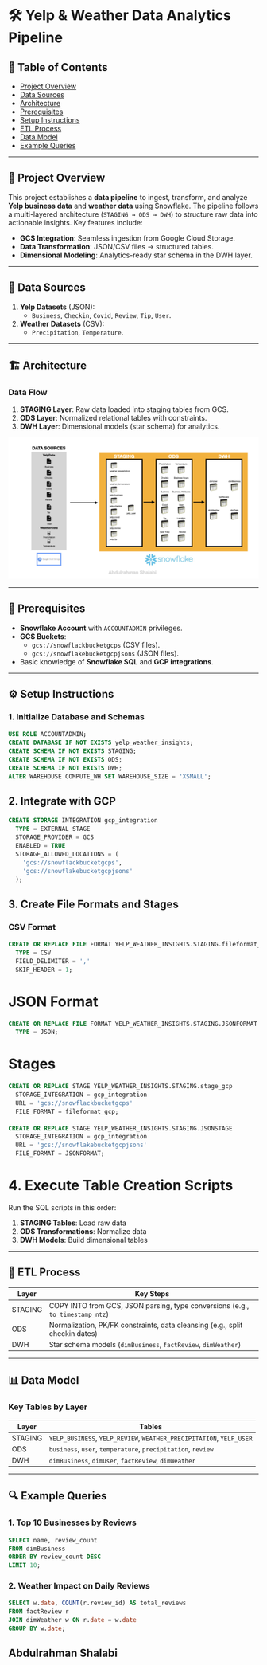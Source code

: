 # 🛠️ Yelp & Weather Data Analytics Pipeline

## 📌 Table of Contents
- [Project Overview](#-project-overview)
- [Data Sources](#-data-sources)
- [Architecture](#-architecture)
- [Prerequisites](#-prerequisites)
- [Setup Instructions](#%EF%B8%8F-setup-instructions)
- [ETL Process](#-etl-process)
- [Data Model](#-data-model)
- [Example Queries](#-example-queries)


---

## 🚀 Project Overview
This project establishes a **data pipeline** to ingest, transform, and analyze **Yelp business data** and **weather data** using Snowflake. The pipeline follows a multi-layered architecture (`STAGING → ODS → DWH`) to structure raw data into actionable insights. Key features include:
- **GCS Integration**: Seamless ingestion from Google Cloud Storage.
- **Data Transformation**: JSON/CSV files → structured tables.
- **Dimensional Modeling**: Analytics-ready star schema in the DWH layer.

---

## 📂 Data Sources
1. **Yelp Datasets** (JSON):
   - `Business`, `Checkin`, `Covid`, `Review`, `Tip`, `User`.
2. **Weather Datasets** (CSV):
   - `Precipitation`, `Temperature`.

---

## 🏗️ Architecture
### Data Flow
1. **STAGING Layer**: Raw data loaded into staging tables from GCS.
2. **ODS Layer**: Normalized relational tables with constraints.
3. **DWH Layer**: Dimensional models (star schema) for analytics.

![Data Architecture Diagram](Data_Architecture.001.png)

---

## 🔧 Prerequisites
- **Snowflake Account** with `ACCOUNTADMIN` privileges.
- **GCS Buckets**:
  - `gcs://snowflackbucketgcps` (CSV files).
  - `gcs://snowflakebucketgcpjsons` (JSON files).
- Basic knowledge of **Snowflake SQL** and **GCP integrations**.

---

## ⚙️ Setup Instructions

### 1. Initialize Database and Schemas
```sql
USE ROLE ACCOUNTADMIN;
CREATE DATABASE IF NOT EXISTS yelp_weather_insights;
CREATE SCHEMA IF NOT EXISTS STAGING;
CREATE SCHEMA IF NOT EXISTS ODS;
CREATE SCHEMA IF NOT EXISTS DWH;
ALTER WAREHOUSE COMPUTE_WH SET WAREHOUSE_SIZE = 'XSMALL';

```

## 2. Integrate with GCP

```sql
CREATE STORAGE INTEGRATION gcp_integration
  TYPE = EXTERNAL_STAGE
  STORAGE_PROVIDER = GCS
  ENABLED = TRUE
  STORAGE_ALLOWED_LOCATIONS = (
    'gcs://snowflackbucketgcps',
    'gcs://snowflakebucketgcpjsons'
  );
```
## 3. Create File Formats and Stages

### CSV Format
```sql
CREATE OR REPLACE FILE FORMAT YELP_WEATHER_INSIGHTS.STAGING.fileformat_gcp
  TYPE = CSV
  FIELD_DELIMITER = ','
  SKIP_HEADER = 1;
```
# JSON Format

```sql
CREATE OR REPLACE FILE FORMAT YELP_WEATHER_INSIGHTS.STAGING.JSONFORMAT
  TYPE = JSON;
```

# Stages

```sql
CREATE OR REPLACE STAGE YELP_WEATHER_INSIGHTS.STAGING.stage_gcp
  STORAGE_INTEGRATION = gcp_integration
  URL = 'gcs://snowflackbucketgcps'
  FILE_FORMAT = fileformat_gcp;

CREATE OR REPLACE STAGE YELP_WEATHER_INSIGHTS.STAGING.JSONSTAGE
  STORAGE_INTEGRATION = gcp_integration
  URL = 'gcs://snowflakebucketgcpjsons'
  FILE_FORMAT = JSONFORMAT;
```

# 4. Execute Table Creation Scripts

Run the SQL scripts in this order:

1. **STAGING Tables**: Load raw data  
2. **ODS Transformations**: Normalize data  
3. **DWH Models**: Build dimensional tables  

---

## 🔄 ETL Process

| Layer    | Key Steps                                                                 |
|----------|---------------------------------------------------------------------------|
| STAGING  | COPY INTO from GCS, JSON parsing, type conversions (e.g., `to_timestamp_ntz`) |
| ODS      | Normalization, PK/FK constraints, data cleansing (e.g., split checkin dates) |
| DWH      | Star schema models (`dimBusiness`, `factReview`, `dimWeather`)            |

---

## 📊 Data Model

### Key Tables by Layer

| Layer    | Tables                                      |
|----------|---------------------------------------------|
| STAGING  | `YELP_BUSINESS`, `YELP_REVIEW`, `WEATHER_PRECIPITATION`, `YELP_USER` |
| ODS      | `business`, `user`, `temperature`, `precipitation`, `review` |
| DWH      | `dimBusiness`, `dimUser`, `factReview`, `dimWeather` |

---

## 🔍 Example Queries

### 1. Top 10 Businesses by Reviews

```sql
SELECT name, review_count 
FROM dimBusiness 
ORDER BY review_count DESC 
LIMIT 10;
```
### 2. Weather Impact on Daily Reviews

```sql
SELECT w.date, COUNT(r.review_id) AS total_reviews
FROM factReview r
JOIN dimWeather w ON r.date = w.date
GROUP BY w.date;
```

## Abdulrahman Shalabi 
